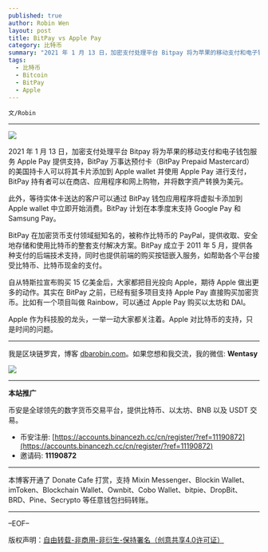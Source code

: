 ```yaml
---
published: true
author: Robin Wen
layout: post
title: BitPay vs Apple Pay
category: 比特币
summary: "2021 年 1 月 13 日，加密支付处理平台 Bitpay 将为苹果的移动支付和电子钱包服务 Apple Pay 提供支持，BitPay 万事达预付卡（BitPay Prepaid Mastercard）的美国持卡人可以将其卡片添加到 Apple wallet 并使用 Apple Pay 进行支付，BitPay 持有者可以在商店、应用程序和网上购物，并将数字资产转换为美元。此外，等待实体卡送达的客户可以通过 BitPay 钱包应用程序将虚拟卡添加到 Apple wallet 中立即开始消费。BitPay 计划在本季度末支持 Google Pay 和 Samsung Pay。"
tags:
  - 比特币
  - Bitcoin
  - BitPay
  - Apple
---
```


`文/Robin`

***

![](https://cdn.dbarobin.com/bzw6l6u.png)

2021 年 1 月 13 日，加密支付处理平台 Bitpay 将为苹果的移动支付和电子钱包服务 Apple Pay 提供支持，BitPay 万事达预付卡（BitPay Prepaid Mastercard）的美国持卡人可以将其卡片添加到 Apple wallet 并使用 Apple Pay 进行支付，BitPay 持有者可以在商店、应用程序和网上购物，并将数字资产转换为美元。

此外，等待实体卡送达的客户可以通过 BitPay 钱包应用程序将虚拟卡添加到 Apple wallet 中立即开始消费。BitPay 计划在本季度末支持 Google Pay 和 Samsung Pay。

BitPay 在加密货币支付领域挺知名的，被称作比特币的 PayPal，提供收取、安全地存储和使用比特币的整套支付解决方案。BitPay 成立于 2011 年 5 月，提供各种支付的后端技术支持，同时也提供前端的购买按钮嵌入服务，如帮助各个平台接受比特币、比特币现金的支付。

自从特斯拉宣布购买 15 亿美金后，大家都把目光投向 Apple，期待 Apple 做出更多的动作。其实在 BitPay 之前，已经有挺多项目支持 Apple Pay 直接购买加密货币。比如有一个项目叫做 Rainbow，可以通过 Apple Pay 购买以太坊和 DAI。

Apple 作为科技股的龙头，一举一动大家都关注着。Apple 对比特币的支持，只是时间的问题。

***

我是区块链罗宾，博客 [dbarobin.com](https://dbarobin.com/)。如果您想和我交流，我的微信: **Wentasy**

![](https://cdn.dbarobin.com/v4yywe2.png)

***

**本站推广**

币安是全球领先的数字货币交易平台，提供比特币、以太坊、BNB 以及 USDT 交易。

* 币安注册: [https://accounts.binancezh.cc/cn/register/?ref=11190872](https://accounts.binancezh.cc/cn/register/?ref=11190872)
* 邀请码: **11190872**

***

本博客开通了 Donate Cafe 打赏，支持 Mixin Messenger、Blockin Wallet、imToken、Blockchain Wallet、Ownbit、Cobo Wallet、bitpie、DropBit、BRD、Pine、Secrypto 等任意钱包扫码转账。

<center>
    <div class="--donate-button"
         data-button-id="f8b9df0d-af9a-460d-8258-d3f435445075"
    ></div>
</center>

***

–EOF–

版权声明：[自由转载-非商用-非衍生-保持署名（创意共享4.0许可证）](http://creativecommons.org/licenses/by-nc-nd/4.0/deed.zh)